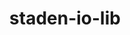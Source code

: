 ---
title: "staden-io-lib"
layout: cache
categories: [package, develop]
meta: {"versions": ["1.15.0"], "compilers": ["gcc@=7.3.1"], "oss": ["amzn2"], "platforms": ["linux"], "targets": ["aarch64", "x86_64_v3"], "stacks": ["aws-isc", "aws-isc-aarch64", "root"], "num_specs": 8, "num_specs_by_stack": {"aws-isc-aarch64": 4, "root": 8, "aws-isc": 4}}
spec_details: [{"hash": "izruvj4q3mam3hhvhptrt7hqcqgsla3x", "compiler": "gcc@=7.3.1", "versions": ["1.15.0"], "os": "amzn2", "platform": "linux", "target": "aarch64", "variants": ["build_system=autotools", "~curl", "+libdeflate", "~shared"], "stacks": ["aws-isc-aarch64", "root"], "size": "-", "tarball": "https://binaries.spack.io/develop/build_cache/linux-amzn2-aarch64/gcc-7.3.1/staden-io-lib-1.15.0/linux-amzn2-aarch64-gcc-7.3.1-staden-io-lib-1.15.0-izruvj4q3mam3hhvhptrt7hqcqgsla3x.spack"}, {"hash": "yiladkvw6cfe3ynrbewqzfbjbw276c5a", "compiler": "gcc@=7.3.1", "versions": ["1.15.0"], "os": "amzn2", "platform": "linux", "target": "aarch64", "variants": ["build_system=autotools", "~curl", "+libdeflate", "~shared"], "stacks": ["aws-isc-aarch64", "root"], "size": "-", "tarball": "https://binaries.spack.io/develop/build_cache/linux-amzn2-aarch64/gcc-7.3.1/staden-io-lib-1.15.0/linux-amzn2-aarch64-gcc-7.3.1-staden-io-lib-1.15.0-yiladkvw6cfe3ynrbewqzfbjbw276c5a.spack"}, {"hash": "5iye6hdfwo7yugr4s4vvuqapffocxsiv", "compiler": "gcc@=7.3.1", "versions": ["1.15.0"], "os": "amzn2", "platform": "linux", "target": "aarch64", "variants": ["build_system=autotools", "~curl", "+libdeflate", "~shared"], "stacks": ["aws-isc-aarch64", "root"], "size": "-", "tarball": "https://binaries.spack.io/develop/build_cache/linux-amzn2-aarch64/gcc-7.3.1/staden-io-lib-1.15.0/linux-amzn2-aarch64-gcc-7.3.1-staden-io-lib-1.15.0-5iye6hdfwo7yugr4s4vvuqapffocxsiv.spack"}, {"hash": "2yovcfaj6x7x5jax6enwwhekzrdv7meb", "compiler": "gcc@=7.3.1", "versions": ["1.15.0"], "os": "amzn2", "platform": "linux", "target": "aarch64", "variants": ["build_system=autotools", "~curl", "+libdeflate", "~shared"], "stacks": ["aws-isc-aarch64", "root"], "size": "-", "tarball": "https://binaries.spack.io/develop/build_cache/linux-amzn2-aarch64/gcc-7.3.1/staden-io-lib-1.15.0/linux-amzn2-aarch64-gcc-7.3.1-staden-io-lib-1.15.0-2yovcfaj6x7x5jax6enwwhekzrdv7meb.spack"}, {"hash": "argqx2kj472wjcbsxiekqjmllocfqyjv", "compiler": "gcc@=7.3.1", "versions": ["1.15.0"], "os": "amzn2", "platform": "linux", "target": "x86_64_v3", "variants": ["build_system=autotools", "~curl", "+libdeflate", "~shared"], "stacks": ["root", "aws-isc"], "size": "-", "tarball": "https://binaries.spack.io/develop/build_cache/linux-amzn2-x86_64_v3/gcc-7.3.1/staden-io-lib-1.15.0/linux-amzn2-x86_64_v3-gcc-7.3.1-staden-io-lib-1.15.0-argqx2kj472wjcbsxiekqjmllocfqyjv.spack"}, {"hash": "tutxrm7wjj2pwq6jweopfvjkr24gbuvg", "compiler": "gcc@=7.3.1", "versions": ["1.15.0"], "os": "amzn2", "platform": "linux", "target": "x86_64_v3", "variants": ["build_system=autotools", "~curl", "+libdeflate", "~shared"], "stacks": ["root", "aws-isc"], "size": "-", "tarball": "https://binaries.spack.io/develop/build_cache/linux-amzn2-x86_64_v3/gcc-7.3.1/staden-io-lib-1.15.0/linux-amzn2-x86_64_v3-gcc-7.3.1-staden-io-lib-1.15.0-tutxrm7wjj2pwq6jweopfvjkr24gbuvg.spack"}, {"hash": "k4uisnry4zrqsm5r4gzppytmug6lixfj", "compiler": "gcc@=7.3.1", "versions": ["1.15.0"], "os": "amzn2", "platform": "linux", "target": "x86_64_v3", "variants": ["build_system=autotools", "~curl", "+libdeflate", "~shared"], "stacks": ["root", "aws-isc"], "size": "-", "tarball": "https://binaries.spack.io/develop/build_cache/linux-amzn2-x86_64_v3/gcc-7.3.1/staden-io-lib-1.15.0/linux-amzn2-x86_64_v3-gcc-7.3.1-staden-io-lib-1.15.0-k4uisnry4zrqsm5r4gzppytmug6lixfj.spack"}, {"hash": "2b7jkrhulkqn3ziarhdtifz2qr6c2qjf", "compiler": "gcc@=7.3.1", "versions": ["1.15.0"], "os": "amzn2", "platform": "linux", "target": "x86_64_v3", "variants": ["build_system=autotools", "~curl", "+libdeflate", "~shared"], "stacks": ["root", "aws-isc"], "size": "-", "tarball": "https://binaries.spack.io/develop/build_cache/linux-amzn2-x86_64_v3/gcc-7.3.1/staden-io-lib-1.15.0/linux-amzn2-x86_64_v3-gcc-7.3.1-staden-io-lib-1.15.0-2b7jkrhulkqn3ziarhdtifz2qr6c2qjf.spack"}]
---